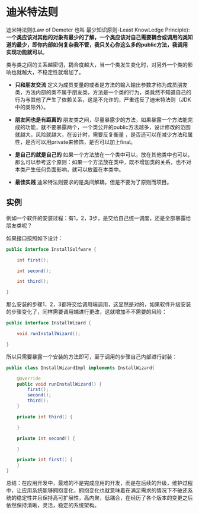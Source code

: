 # 迪米特法则

迪米特法则(Law of Demeter 也叫 最少知识原则-Least KnowLedge Principle): **一个类应该对其他的对象有最少的了解，一个类应该对自己需要耦合或调用的类知道的最少，即你内部如何复杂我不管，我只关心你这么多的public方法，我调用实现功能就可以**。

类与类之间的关系越密切，耦合度越大，当一个类发生变化时，对另外一个类的影响也就越大，不稳定性就增加了。

- **只和朋友交流**
定义为成员变量的或者是方法的输入输出参数才称为成员朋友类，方法内部的类不属于朋友类，方法是一个类的行为，类竟然不知道自己的行为与其他了产生了依赖关系，这是不允许的，严重违反了迪米特法则（JDK中的类除外）。

- **朋友间也是有距离的**
朋友类之间，尽量暴露少的方法，如果暴露一个方法能完成的功能，就不要暴露两个，一个类公开的public方法越多，设计修改的范围就越大，风险就越大，在设计时，需要反复衡量 ，是否还可以在减少方法和属性，是否可以用private来修饰，是否可以加上final。

- **是自己的就是自己的**
如果一个方法放在一个类中可以，放在其他类中也可以，那么可以参考这个原则：如果一个方法放在类中，既不增加类的关系，也不对本类产生任何负面影响，就可以放置在本类中。

- **最佳实践**
迪米特法则要求的是类间解耦，但是不要为了原则而项目。

## 实例

例如一个软件的安装过程：有1，2，3步，是交给自己统一调度，还是全部暴露给朋友类呢？

如果接口按照如下设计：

```java
public interface InstallSolfware {

    int first();

    int second();

    int third();

}
```

那么安装的步骤1，2，3都将交给调用端调用，这显然是对的，如果软件升级安装的步骤变化了，同样需要调用端进行更改，这就增加不不需要的风险：

```java
public interface InstallWizard {

    void runInstallWizard();

}
```

所以只需要暴露一个安装的方法即可，至于调用的步骤自己内部进行封装：

```java
public class InstallWizardImpl implements InstallWizard{

    @Override
    public void runInstallWizard() {
        first();
        second();
        third();
    }

    private int third() {

    }

    private int second() {

    }

    private int first() {
    }
}
```

总结：在应用开发中，最难的不是完成应用的开发，而是在后续的升级，维护过程中，让应用系统能够拥抱变化，拥抱变化也就意味着在满足需求的情况下不破还系统的稳定性并且保持高可扩展性，高内聚，低耦合，在经历了各个版本的变更之后依然保持清晰，灵活，稳定的系统架构。

